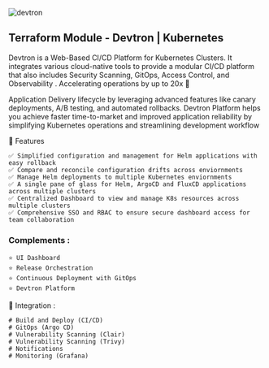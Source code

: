 ![devtron](https://github.com/user-attachments/assets/e42bc630-9e02-4885-b53f-4dbfe28791f5)


## Terraform Module - Devtron | Kubernetes
Devtron is a Web-Based CI/CD Platform for Kubernetes Clusters. It integrates various cloud-native tools to provide a modular CI/CD platform that also includes Security Scanning, GitOps, Access Control, and Observability . Accelerating operations by up to 20x 🚀

Application Delivery lifecycle by leveraging advanced features like canary deployments, A/B testing, and automated rollbacks. Devtron Platform helps you achieve faster time-to-market and improved application reliability by simplifying Kubernetes operations and streamlining development workflow


🎯 Features
```
✅ Simplified configuration and management for Helm applications with easy rollback
✅ Compare and reconcile configuration drifts across enviornments
✅ Manage Helm deployments to multiple Kubernetes enviornments
✅ A single pane of glass for Helm, ArgoCD and FluxCD applications across multiple clusters
✅ Centralized Dashboard to view and manage K8s resources across multiple clusters
✅ Comprehensive SSO and RBAC to ensure secure dashboard access for team collaboration
```


### Complements :
```
⭐️ UI Dashboard
⭐️ Release Orchestration
⭐️ Continuous Deployment with GitOps
⭐️ Devtron Platform
```


🔨 Integration :
```
# Build and Deploy (CI/CD) 
# GitOps (Argo CD) 
# Vulnerability Scanning (Clair) 
# Vulnerability Scanning (Trivy)
# Notifications
# Monitoring (Grafana) 
```

